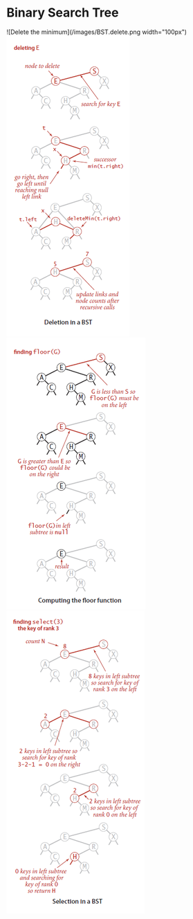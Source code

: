 # Binary Search Tree

![Delete the minimum](/images/BST.delete.png width="100px")
![Delete a key](/images/BST.delete2.png)
![Floor](/images/BST.floor.png)
![Select](/images/BST.select.png)
